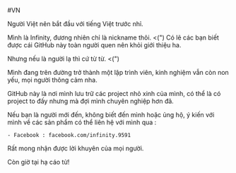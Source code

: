 #VN

Người Việt nên bắt đầu với tiếng Việt trước nhỉ.

Mình là Infinity, đương nhiên chỉ là nickname thôi. <(") Có lẽ các bạn biết được cái GitHub này toàn người quen nên khỏi giới thiệu ha.

Nhưng nếu là người lạ thì cứ từ từ. <(")

Mình đang trên đường trở thành một lập trình viên, kinh nghiệm vẫn còn non yếu, mọi người thông cảm nha.

GitHub này là nơi mình lưu trữ các project nhỏ xinh của mình, có thể là có project to đấy nhưng mà đợi mình chuyên nghiệp hơn đã.

Nếu bạn là người mới đến, không biết đến mình hoặc ủng hộ, ý kiến với mình về các sản phẩm có thể liên hệ với mình qua :

    - Facebook : facebook.com/infinity.9591
    
Rất mong nhận được lời khuyên của mọi người.

Còn giờ tại hạ cáo từ!

<!---
Infinity9591/Infinity9591 is a ✨ special ✨ repository because its `README.md` (this file) appears on your GitHub profile.
You can click the Preview link to take a look at your changes.
--->

